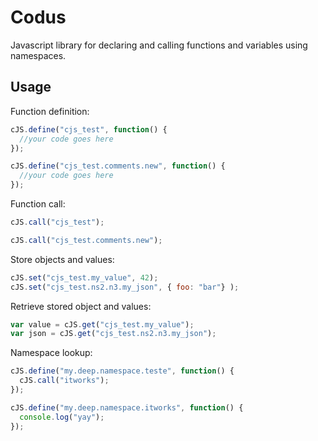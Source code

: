 Codus
=====

Javascript library for declaring and calling functions and variables using namespaces.

Usage
--------------------

Function definition: 

```javascript
cJS.define("cjs_test", function() {
  //your code goes here
});

cJS.define("cjs_test.comments.new", function() {
  //your code goes here
});
```

Function call:

```javascript
cJS.call("cjs_test");

cJS.call("cjs_test.comments.new");
```

Store objects and values:

```javascript
cJS.set("cjs_test.my_value", 42);
cJS.set("cjs_test.ns2.n3.my_json", { foo: "bar"} );
```

Retrieve stored object and values:

```javascript
var value = cJS.get("cjs_test.my_value");
var json = cJS.get("cjs_test.ns2.n3.my_json");
```

Namespace lookup:

```javascript
cJS.define("my.deep.namespace.teste", function() {
  cJS.call("itworks");
});

cJS.define("my.deep.namespace.itworks", function() {
  console.log("yay");
});
```